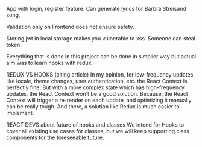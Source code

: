 App with login, register feature. Can generate lyrics for Barbra Streisand song, 

Validation only on Frontend does not ensure safety. 

Storing jwt in local storage makes you vulnerable to xss. Someone can steal token.

Everything that is done in this project can be done in simplier way but actual aim was to learn hooks with redux.

REDUX VS HOOKS (citing article)
In my opinion, for low-frequency updates like locale, theme changes, user authentication, etc. the React Context is perfectly fine. But with a more complex state which has high-frequency updates, the React Context won't be a good solution. Because, the React Context will trigger a re-render on each update, and optimizing it manually can be really tough. And there, a solution like Redux is much easier to implement.

REACT DEVS about future of hooks and classes
We intend for Hooks to cover all existing use cases for classes, but we will keep supporting class components for the foreseeable future.
